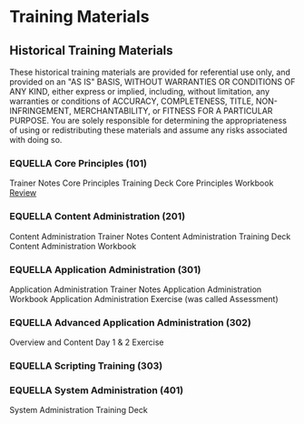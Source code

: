 # Training Materials

## Historical Training Materials

These historical training materials are provided for referential use only, and provided on an "AS IS" BASIS, WITHOUT WARRANTIES OR CONDITIONS OF ANY KIND, 
either express or implied, including, without limitation, any warranties or conditions of ACCURACY, COMPLETENESS, TITLE, NON-INFRINGEMENT, MERCHANTABILITY, or FITNESS FOR A PARTICULAR PURPOSE. 
You are solely responsible for determining the appropriateness of using or redistributing these materials and assume any risks associated with doing so.

### EQUELLA Core Principles (101)
Trainer Notes
Core Principles Training Deck
Core Principles Workbook
[Review](EQ101%20Review%20EQ6.3%20Open%20Source.pptx)

### EQUELLA Content Administration (201)
Content Administration Trainer Notes
Content Administration Training Deck
Content Administration Workbook

### EQUELLA Application Administration (301)
Application Administration Trainer Notes
Application Administration Workbook
Application Administration Exercise (was called Assessment)


### EQUELLA Advanced Application Administration (302)
Overview and Content Day 1 & 2
Exercise 

### EQUELLA Scripting Training (303)


### EQUELLA System Administration (401)
System Administration Training Deck
